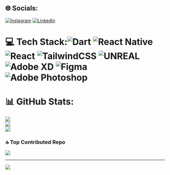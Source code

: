 
## 🌐 Socials:
[![Instagram](https://img.shields.io/badge/Instagram-%23E4405F.svg?logo=Instagram&logoColor=white)](https://instagram.com/ahmetefekahramann) [![LinkedIn](https://img.shields.io/badge/LinkedIn-%230077B5.svg?logo=linkedin&logoColor=white)](https://linkedin.com/in/ahmetefekahraman) 

# 💻 Tech Stack:![Dart](https://img.shields.io/badge/dart-%230175C2.svg?style=for-the-badge&logo=dart&logoColor=white) ![React Native](https://img.shields.io/badge/react_native-%2320232a.svg?style=for-the-badge&logo=react&logoColor=%2361DAFB) ![React](https://img.shields.io/badge/react-%2320232a.svg?style=for-the-badge&logo=react&logoColor=%2361DAFB) ![TailwindCSS](https://img.shields.io/badge/tailwindcss-%2338B2AC.svg?style=for-the-badge&logo=tailwind-css&logoColor=white) ![UNREAL](https://img.shields.io/badge/unreal-%2320232a.svg?style=for-the-badge&logo=unreal-engine&logoColor=white) ![Adobe XD](https://img.shields.io/badge/Adobe%20XD-470137?style=for-the-badge&logo=Adobe%20XD&logoColor=#FF61F6) 	![Figma](https://img.shields.io/badge/figma-%23F24E1E.svg?style=for-the-badge&logo=figma&logoColor=white) ![Adobe Photoshop](https://img.shields.io/badge/adobephotoshop-%2331A8FF.svg?style=for-the-badge&logo=adobephotoshop&logoColor=white)
# 📊 GitHub Stats:
![](https://github-readme-stats.vercel.app/api?username=ahmetefelegendary&theme=dark&hide_border=false&include_all_commits=false&count_private=false)<br/>
![](https://github-readme-streak-stats.herokuapp.com/?user=ahmetefelegendary&theme=dark&hide_border=false)<br/>
![](https://github-readme-stats.vercel.app/api/top-langs/?username=ahmetefelegendary&theme=dark&hide_border=false&include_all_commits=false&count_private=false&layout=compact)

### 🔝 Top Contributed Repo
![](https://github-contributor-stats.vercel.app/api?username=ahmetefelegendary&limit=5&theme=dark&combine_all_yearly_contributions=true)

---
[![](https://visitcount.itsvg.in/api?id=ahmetefelegendary&icon=0&color=0)](https://visitcount.itsvg.in)

<!-- Proudly created with GPRM ( https://gprm.itsvg.in ) -->
